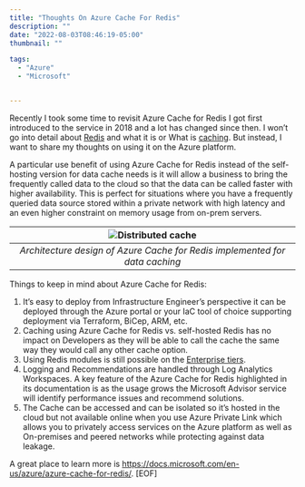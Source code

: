 ```yaml
---
title: "Thoughts On Azure Cache For Redis"
description: ""
date: "2022-08-03T08:46:19-05:00"
thumbnail: ""

tags:
  - "Azure"
  - "Microsoft"


---
```



Recently I took some time to revisit Azure Cache for Redis I got first introduced to the service in 2018 and a lot has changed since then. I won’t go into detail about [Redis](https://redis.io/docs/about/) and what it is or What is [caching](https://azure.microsoft.com/en-us/resources/cloud-computing-dictionary/what-is-caching/#overview). But instead, I want to share my thoughts on using it on the Azure platform.

A particular use benefit of using Azure Cache for Redis instead of the self-hosting version for data cache needs is it will allow a business to bring the frequently called data to the cloud so that the data can be called faster with higher availability. This is perfect for situations where you have a frequently queried data source stored within a private network with high latency and an even higher constraint on memory usage from on-prem servers.

|![Distributed cache](https://gogorichiesitefiles.blob.core.windows.net/publicfiles/distributed-cache.png)|
|:--:|
| *Architecture design of Azure Cache for Redis implemented for data caching* |

Things to keep in mind about Azure Cache for Redis:

1. It’s easy to deploy from Infrastructure Engineer’s perspective it can be deployed through the Azure portal or your IaC tool of choice supporting deployment via Terraform, BiCep, ARM, etc.
2. Caching using Azure Cache for Redis vs. self-hosted Redis has no impact on Developers as they will be able to call the cache the same way they would call any other cache option.
3. Using Redis modules is still possible on the [Enterprise tiers](https://docs.microsoft.com/en-us/azure/azure-cache-for-redis/cache-overview#service-tiers).
4. Logging and Recommendations are handled through Log Analytics Workspaces. A key feature of the Azure Cache for Redis highlighted in its documentation is as the usage grows the Microsoft Advisor service will identify performance issues and recommend solutions.
5. The Cache can be accessed and can be isolated so it’s hosted in the cloud but not available online when you use Azure Private Link which allows you to privately access services on the Azure platform as well as On-premises and peered networks while protecting against data leakage.

A great place to learn more is <https://docs.microsoft.com/en-us/azure/azure-cache-for-redis/>.
[EOF]
